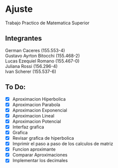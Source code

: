# Ajuste
Trabajo Practico de Matematica Superior

## Integrantes
 German Caceres (155.553-4)<br />
 Gustavo Ayrton Bitocchi (155.468-2)<br />
 Lucas Ezequiel Romano (155.467-0)<br />
 Juliana Rossi (156.296-4)<br />
 Ivan Scherer (155.537-6) <br />

## To Do:
- [X] Aproximacion Hiperbolica
- [X] Aproximacion Parabola
- [X] Aproximacion Exponencial
- [X] Aproximacion Lineal
- [X] Aproximacion Potencial
- [X] Interfaz grafica
- [X] Grafica
- [X] Revisar grafica de hiperbolica
- [X] Imprimir el paso a paso de los calculos de matriz
- [X] Funcion aproximante
- [X] Comparar Aproximaciones
- [X] Implementar los decimales
